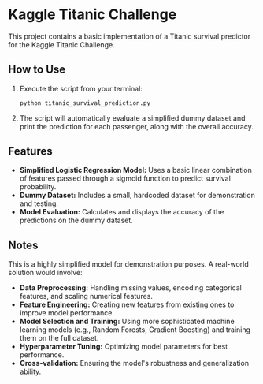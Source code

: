 # Kaggle Titanic Challenge

This project contains a basic implementation of a Titanic survival predictor for the Kaggle Titanic Challenge.

## How to Use

1.  Execute the script from your terminal:
    ```bash
    python titanic_survival_prediction.py
    ```
2.  The script will automatically evaluate a simplified dummy dataset and print the prediction for each passenger, along with the overall accuracy.

## Features

-   **Simplified Logistic Regression Model:** Uses a basic linear combination of features passed through a sigmoid function to predict survival probability.
-   **Dummy Dataset:** Includes a small, hardcoded dataset for demonstration and testing.
-   **Model Evaluation:** Calculates and displays the accuracy of the predictions on the dummy dataset.

## Notes

This is a highly simplified model for demonstration purposes. A real-world solution would involve:

-   **Data Preprocessing:** Handling missing values, encoding categorical features, and scaling numerical features.
-   **Feature Engineering:** Creating new features from existing ones to improve model performance.
-   **Model Selection and Training:** Using more sophisticated machine learning models (e.g., Random Forests, Gradient Boosting) and training them on the full dataset.
-   **Hyperparameter Tuning:** Optimizing model parameters for best performance.
-   **Cross-validation:** Ensuring the model's robustness and generalization ability.